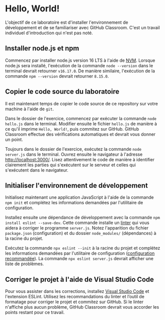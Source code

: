 # Hello, World!

L'objectif de ce laboratoire est d'installer l'environnement de développement et de se familiariser avec GitHub Classroom.
C'est un travail individuel d'introduction qui n'est pas noté.

## Installer node.js et npm

Commencez par installer node.js version 16 LTS à l'aide de [NVM](https://github.com/nvm-sh/nvm).
Lorsque node.js sera installé, l'exécution de la commande `node --version` dans le terminal devrait retourner `v16.17.0`.
De manière similaire, l'exécution de la commande `npm --version` devrait retourner `8.15.0`.

## Copier le code source du laboratoire

Il est maintenant temps de copier le code source de ce repository sur votre machine à l'aide de `git`.

Dans le dossier de l'exercice, commencez par exécuter la commande `node hello.js` dans le terminal.
Modifier ensuite le fichier `hello.js` de manière à ce qu'il imprime `Hello, World!`, puis commitez sur GitHub.
GitHub Classroom effectue des vérifications automatiques et devrait vous donner un point.

Toujours dans le dossier de l'exercice, exécutez la commande `node server.js` dans le terminal.
Ouvrez ensuite le navigateur à l'adresse [http://localhost:3000/](http://localhost:3000).
Lisez attentivement le code de manière à identifier clairement les parties qui s'exécutent sur le serveur et celles qui s'exécutent dans le navigateur.

## Initialiser l'environnement de développement

Initialisez maintenant une application JavaScript à l'aide de la commande `npm init` et complétez les informations demandées par l'utilitaire de configuration.

Installez ensuite une dépendance de développement avec la commande `npm install eslint --save-dev`. 
Cette commande installe un [linter](https://en.wikipedia.org/wiki/Lint_(software)) qui vous aidera à corriger le programme `server.js`. 
Notez l'apparition du fichier `package.json` (configuration) et du dossier `node_modules/` (dépendances) à la racine du projet.

Exécutez la commande `npx eslint --init` à la racine du projet et complétez les informations demandées par l'utilitaire de configuration ([configuration recommandée](./configuration-eslint.md)). La commande `npx eslint server.js` devrait afficher une liste de problèmes.


## Corriger le projet à l'aide de Visual Studio Code

Pour vous assister dans les corrections, installez [Visual Studio Code](https://code.visualstudio.com/) et l'extension ESLint.
Utilisez les recommandations du linter et l’outil de formatage pour corriger le projet et commitez  sur GitHub. 
Si le linter n'affiche plus aucun problème, GitHub Classroom devrait vous accorder les points restant pour ce travail.
